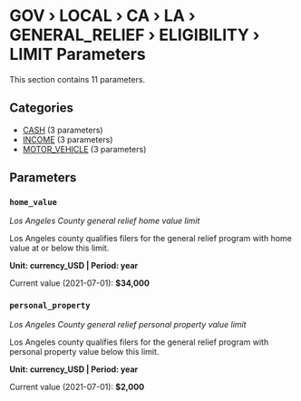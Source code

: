 # GOV › LOCAL › CA › LA › GENERAL_RELIEF › ELIGIBILITY › LIMIT Parameters

This section contains 11 parameters.

## Categories

- [CASH](cash/index.md) (3 parameters)
- [INCOME](income/index.md) (3 parameters)
- [MOTOR_VEHICLE](motor_vehicle/index.md) (3 parameters)

## Parameters

### `home_value`
*Los Angeles County general relief home value limit*

Los Angeles county qualifies filers for the general relief program with home value at or below this limit.

**Unit: currency_USD | Period: year**

Current value (2021-07-01): **$34,000**


### `personal_property`
*Los Angeles County general relief personal property value limit*

Los Angeles county qualifies filers for the general relief program with personal property value below this limit.

**Unit: currency_USD | Period: year**

Current value (2021-07-01): **$2,000**

